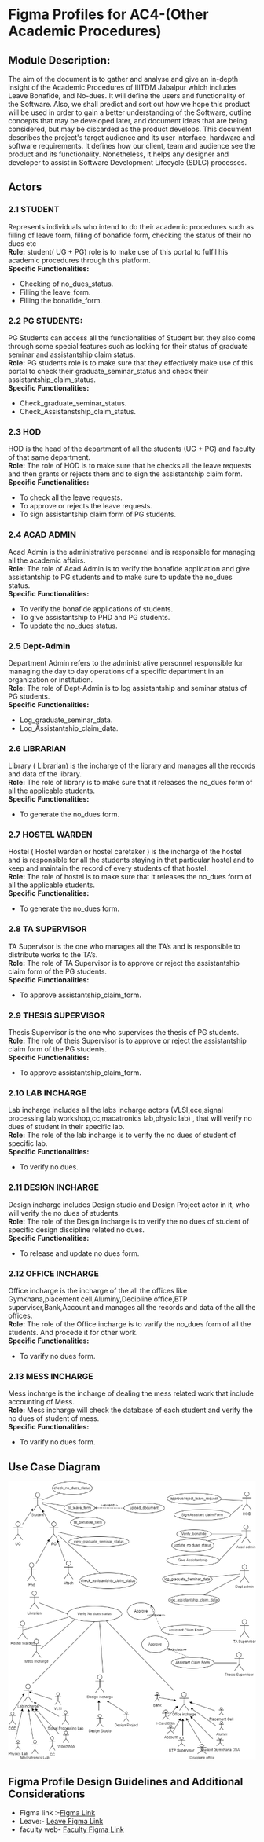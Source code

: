 # Figma Profiles for AC4-(Other Academic Procedures)  
## Module Description:  
The aim of the document is to gather and analyse and give an in-depth insight of the Academic Procedures of IIITDM Jabalpur which includes Leave Bonafide, and No-dues. It will define the users and functionality of the Software. Also, we shall predict and sort out how we hope this product will be used in order to gain a better understanding of the Software, outline concepts that may be developed later, and document ideas that are being considered, but may be discarded as the product develops. This document describes the project's target audience and its user interface, hardware and software requirements. It defines how our client, team and audience see the product and its functionality. Nonetheless, it helps any designer and developer to assist in Software Development Lifecycle (SDLC) processes.  

## Actors  
### 2.1 STUDENT  
Represents individuals who intend to do their academic procedures such as filling of leave form, filling of bonafide form, checking the status of their no dues etc  
**Role:** student( UG + PG) role is to make use of this portal to fulfil his academic procedures through this platform.  
**Specific Functionalities:**  
- Checking of no_dues_status.  
- Filling the leave_form.  
- Filling the bonafide_form.  

### 2.2 PG STUDENTS:  
PG Students can access all the functionalities of Student but they also come through some special features such as looking for their status of graduate seminar and assistantship claim status.  
**Role:** PG students role is to make sure that they effectively make use of this portal to check their graduate_seminar_status and check their assistantship_claim_status.  
**Specific Functionalities:**  
- Check_graduate_seminar_status.  
- Check_Assistanstship_claim_status.  

### 2.3 HOD  
HOD is the head of the department of all the students (UG + PG) and faculty of that same department.  
**Role:** The role of HOD is to make sure that he checks all the leave requests and then grants or rejects them and to sign the assistantship claim form.  
**Specific Functionalities:**  
- To check all the leave requests.  
- To approve or rejects the leave requests.  
- To sign assistantship claim form of PG students.  

### 2.4 ACAD ADMIN  
Acad Admin is the administrative personnel and is responsible for managing all the academic affairs.  
**Role:** The role of Acad Admin is to verify the bonafide application and give assistantship to PG students and to make sure to update the no_dues status.  
**Specific Functionalities:**  
- To verify the bonafide applications of students.  
- To give assistantship to PHD and PG students.  
- To update the no_dues status.  

### 2.5 Dept-Admin  
Department Admin refers to the administrative personnel responsible for managing the day to day operations of a specific department in an organization or institution.  
**Role:** The role of Dept-Admin is to log assistantship and seminar status of PG students.  
**Specific Functionalities:**  
- Log_graduate_seminar_data.  
- Log_Assistantship_claim_data.  

### 2.6 LIBRARIAN  
Library ( Librarian) is the incharge of the library and manages all the records and data of the library.  
**Role:** The role of library is to make sure that it releases the no_dues form of all the applicable students.  
**Specific Functionalities:**  
- To generate the no_dues form.  

### 2.7 HOSTEL WARDEN  
Hostel ( Hostel warden or hostel caretaker ) is the incharge of the hostel and is responsible for all the students staying in that particular hostel and to keep and maintain the record of every students of that hostel.  
**Role:** The role of hostel is to make sure that it releases the no_dues form of all the applicable students.  
**Specific Functionalities:**  
- To generate the no_dues form.  

### 2.8 TA SUPERVISOR  
TA Supervisor is the one who manages all the TA’s and is responsible to distribute works to the TA’s.  
**Role:** The role of TA Supervisor is to approve or reject the assistantship claim form of the PG students.  
**Specific Functionalities:**  
- To approve assistantship_claim_form.  

### 2.9 THESIS SUPERVISOR  
Thesis Supervisor is the one who supervises the thesis of PG students.  
**Role:** The role of theis Supervisor is to approve or reject the assistantship claim form of the PG students.  
**Specific Functionalities:**  
- To approve assistantship_claim_form.  

### 2.10 LAB INCHARGE  
Lab incharge includes all the labs incharge actors (VLSI,ece,signal processing lab,workshop,cc,macatronics lab,physic lab) , that will verify no dues of student in their specific lab.  
**Role:** The role of the lab incharge is to verify the no dues of student of specific lab.  
**Specific Functionalities:**  
- To verify no dues.  

### 2.11 DESIGN INCHARGE  
Design incharge includes Design studio and Design Project actor in it, who will verify the no dues of students.  
**Role:** The role of the Design incharge is to verify the no dues of student of specific design discipline related no dues.  
**Specific Functionalities:**  
- To release and update no dues form.  

### 2.12 OFFICE INCHARGE  
Office incharge is the incharge of the all the offices like Gymkhana,placement cell,Aluminy,Decipline office,BTP superviser,Bank,Account and manages all the records and data of the all the offices.  
**Role:** The role of the Office incharge is to varify the no_dues form of all the students. And procede it for other work.  
**Specific Functionalities:**  
- To varify no dues form.  

### 2.13 MESS INCHARGE  
Mess incharge is the incharge of dealing the mess related work that include accounting of Mess.  
**Role:** Mess incharge will check the database of each student and verify the no dues of student of mess.  
**Specific Functionalities:**  
- To varify no dues form.  

## Use Case Diagram  
![Diagram Image](../../Diagrams/OAD%20V2.png)

## Figma Profile Design Guidelines and Additional Considerations  
- Figma link :-[Figma Link](https://www.figma.com/file/NzlDRLcK6L0GF2L0KmctS2/AC-4-(Web)?type=design&node-id=0-1&mode=design&t=DpWUsCXFjUMSPjIg-0)  
- Leave:- [Leave Figma Link](https://www.figma.com/file/Gb1kwrxkvqPfvlWuucpsH2/Student-(Web)?type=design&mode=design&t=ojW81LlSRf89KYua-1)  
- faculty web- [Faculty Figma Link](https://www.figma.com/file/Xo0yeanVr9u6zPgYkHgOsR/Faculty-(Web)?type=design&mode=design&t=ojW81LlSRf89KYua-1)  
